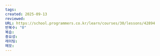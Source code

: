 ```yaml
---
tags:
created: 2025-09-13
reviewed:
URL: https://school.programmers.co.kr/learn/courses/30/lessons/42894
반복수: "0"
복습:
중요성:
레이팅:
메모:
---
```

